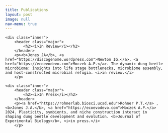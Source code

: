 ```yaml
---
title: Publications
layout: post
image: null
nav-menu: true
---
```


<!-- Main -->
<div id="main">

<!-- Break -->
	<div class="inner">
		<header class="major">
			<h2><i>In Review</i></h2>
		</header>
		<p><b>Jones JA</b>, <a href="https://discogenome.wordpress.com">Newton IG.</a>, <a href="https://ecoevodevo.com">Moczek A.P.</a>. The dynamic dung beetle microbiome: insights into life stage bottlenecks, microbiome assembly, and host-constructed microbial refugia. <i>in review.</i>
		</p>



<!-- Break -->
	<div class="inner">
		<header class="major">
			<h2><i>In Press</i></h2>
		</header>
		<p><a href="https://rohnerlab.biosci.ucsd.edu">Rohner P.T.</a> , <b>Jones J.A.</b>, <a href="https://ecoevodevo.com">Moczek A.P.</a> 2024. Plasticity, symbionts, and niche construction interact in shaping dung beetle development and evolution. <b>Journal of Experimental Biology</b>, <i>in press.</i>
		</p>